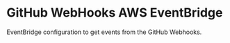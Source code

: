 # GitHub WebHooks AWS EventBridge

EventBridge configuration to get events from the GitHub Webhooks.
